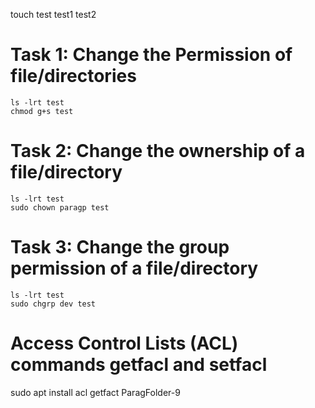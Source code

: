 touch test test1 test2
# Task 1: Change the Permission of file/directories
```
ls -lrt test
chmod g+s test
```
# Task 2: Change the ownership of a file/directory
```
ls -lrt test
sudo chown paragp test
```
# Task 3: Change the group permission of a file/directory
```
ls -lrt test
sudo chgrp dev test
```
# Access Control Lists (ACL) commands getfacl and setfacl
sudo apt install acl
getfact ParagFolder-9